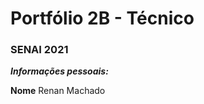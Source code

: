 # Portfólio 2B - Técnico
### SENAI 2021

<i><b>Informações pessoais:</b></i>

<b>Nome</b> Renan Machado
